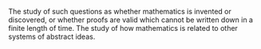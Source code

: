 The study of such questions as whether mathematics is invented or
discovered, or whether proofs are valid which cannot be written down in
a finite length of time. The study of how mathematics is related to
other systems of abstract ideas.

